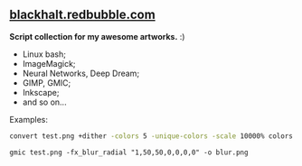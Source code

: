## [blackhalt.redbubble.com](https://blackhalt.redbubble.com/ "blackhalt.redbubble.com")

**Script collection for my awesome artworks.** :)


- Linux bash;
- ImageMagick;
- Neural Networks, Deep Dream;
- GIMP, GMIC;
- Inkscape;
- and so on...



Examples:


```bash
convert test.png +dither -colors 5 -unique-colors -scale 10000% colors.png
```

```
gmic test.png -fx_blur_radial "1,50,50,0,0,0,0" -o blur.png
```
